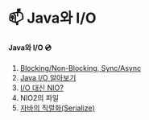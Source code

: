 # 📫 Java와 I/O

#### **Java와 I/O** 💿

1. [Blocking/Non-Blocking, Sync/Async](blocking\_synchronous.md)
2. [Java I/O 알아보기](java\_io.md)
3. [I/O 대신 NIO?](nio.md)
4. NIO2의 파일
5. [자바의 직렬화(Serialize)](undefined.md)
